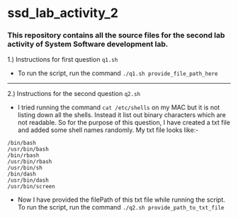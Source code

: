 # ssd_lab_activity_2

### This repository contains all the source files for the second lab activity of System Software development lab.

1.) Instructions for first question `q1.sh`

- To run the script, run the command
  `./q1.sh provide_file_path_here`

---

2.) Instructions for the second question `q2.sh`

- I tried running the command `cat /etc/shells` on my MAC but it is not listing down all the shells. Instead it list out binary characters which are not readable. So for the purpose of this question, I have created a txt file and added some shell names randomly. My txt file looks like:-

```/bin/sh
/bin/bash
/usr/bin/bash
/bin/rbash
/usr/bin/rbash
/usr/bin/sh
/bin/dash
/usr/bin/dash
/usr/bin/screen
```

- Now I have provided the filePath of this txt file while running the script. To run the script, run the command
  `./q2.sh provide_path_to_txt_file`
